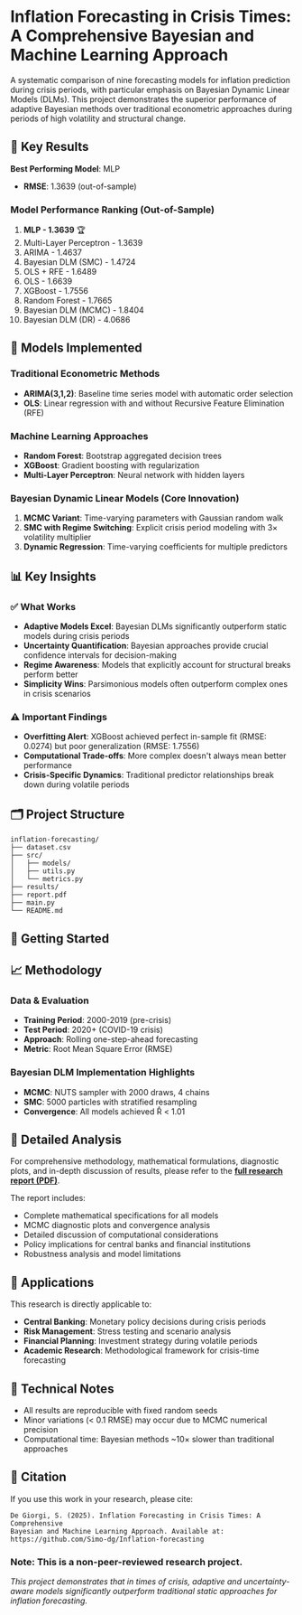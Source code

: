# Inflation Forecasting in Crisis Times: A Comprehensive Bayesian and Machine Learning Approach

A systematic comparison of nine forecasting models for inflation prediction during crisis periods, with particular emphasis on Bayesian Dynamic Linear Models (DLMs). This project demonstrates the superior performance of adaptive Bayesian methods over traditional econometric approaches during periods of high volatility and structural change.

## 🎯 Key Results

**Best Performing Model**: MLP
- **RMSE**: 1.3639 (out-of-sample)

### Model Performance Ranking (Out-of-Sample)
1. **MLP - 1.3639** 🏆
2. Multi-Layer Perceptron - 1.3639
3. ARIMA - 1.4637
4. Bayesian DLM (SMC) - 1.4724
5. OLS + RFE - 1.6489
6. OLS - 1.6639
7. XGBoost - 1.7556
8. Random Forest - 1.7665
9. Bayesian DLM (MCMC) - 1.8404
10. Bayesian DLM (DR) - 4.0686

## 🧠 Models Implemented

### Traditional Econometric Methods
- **ARIMA(3,1,2)**: Baseline time series model with automatic order selection
- **OLS**: Linear regression with and without Recursive Feature Elimination (RFE)

### Machine Learning Approaches
- **Random Forest**: Bootstrap aggregated decision trees
- **XGBoost**: Gradient boosting with regularization
- **Multi-Layer Perceptron**: Neural network with hidden layers

### Bayesian Dynamic Linear Models (Core Innovation)
1. **MCMC Variant**: Time-varying parameters with Gaussian random walk
2. **SMC with Regime Switching**: Explicit crisis period modeling with 3× volatility multiplier
3. **Dynamic Regression**: Time-varying coefficients for multiple predictors

## 📊 Key Insights

### ✅ What Works
- **Adaptive Models Excel**: Bayesian DLMs significantly outperform static models during crisis periods
- **Uncertainty Quantification**: Bayesian approaches provide crucial confidence intervals for decision-making
- **Regime Awareness**: Models that explicitly account for structural breaks perform better
- **Simplicity Wins**: Parsimonious models often outperform complex ones in crisis scenarios

### ⚠️ Important Findings
- **Overfitting Alert**: XGBoost achieved perfect in-sample fit (RMSE: 0.0274) but poor generalization (RMSE: 1.7556)
- **Computational Trade-offs**: More complex doesn't always mean better performance
- **Crisis-Specific Dynamics**: Traditional predictor relationships break down during volatile periods

## 🗂️ Project Structure

```
inflation-forecasting/
├── dataset.csv                        
├── src/                       
│   ├── models/                  
│   ├── utils.py                
│   └── metrics.py        
├── results/                     
├── report.pdf
├── main.py              
└── README.md

```

## 🚀 Getting Started



## 📈 Methodology

### Data & Evaluation
- **Training Period**: 2000-2019 (pre-crisis)
- **Test Period**: 2020+ (COVID-19 crisis)
- **Approach**: Rolling one-step-ahead forecasting
- **Metric**: Root Mean Square Error (RMSE)

### Bayesian DLM Implementation Highlights
- **MCMC**: NUTS sampler with 2000 draws, 4 chains
- **SMC**: 5000 particles with stratified resampling
- **Convergence**: All models achieved R̂ < 1.01

## 📄 Detailed Analysis

For comprehensive methodology, mathematical formulations, diagnostic plots, and in-depth discussion of results, please refer to the **[full research report (PDF)](report.pdf)**.

The report includes:
- Complete mathematical specifications for all models
- MCMC diagnostic plots and convergence analysis
- Detailed discussion of computational considerations
- Policy implications for central banks and financial institutions
- Robustness analysis and model limitations

## 🎯 Applications

This research is directly applicable to:
- **Central Banking**: Monetary policy decisions during crisis periods
- **Risk Management**: Stress testing and scenario analysis
- **Financial Planning**: Investment strategy during volatile periods
- **Academic Research**: Methodological framework for crisis-time forecasting

## 🔬 Technical Notes

- All results are reproducible with fixed random seeds
- Minor variations (< 0.1 RMSE) may occur due to MCMC numerical precision
- Computational time: Bayesian methods ~10× slower than traditional approaches

## 📝 Citation

If you use this work in your research, please cite:
```
De Giorgi, S. (2025). Inflation Forecasting in Crisis Times: A Comprehensive 
Bayesian and Machine Learning Approach. Available at: 
https://github.com/Simo-dg/Inflation-forecasting
```
### Note: This is a non-peer-reviewed research project.

*This project demonstrates that in times of crisis, adaptive and uncertainty-aware models significantly outperform traditional static approaches for inflation forecasting.*
